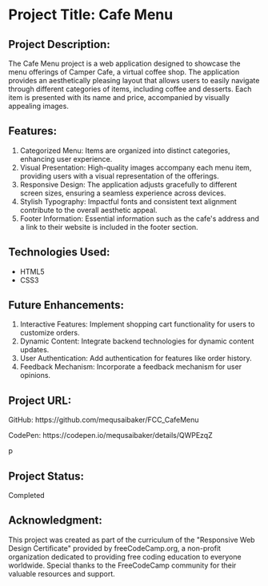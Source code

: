 <h1>Project Title: Cafe Menu</h1>
        
<h2>Project Description:</h2>
<p>
            The Cafe Menu project is a web application designed to showcase the menu offerings of Camper Cafe, a virtual coffee shop. The application provides an aesthetically pleasing layout that allows users to easily navigate through different categories of items, including coffee and desserts. Each item is presented with its name and price, accompanied by visually appealing images.
</p>
        
<h2>Features:</h2>
<ol>
<li>Categorized Menu: Items are organized into distinct categories, enhancing user experience.</li>
 <li>Visual Presentation: High-quality images accompany each menu item, providing users with a visual representation of the offerings.</li>
<li>Responsive Design: The application adjusts gracefully to different screen sizes, ensuring a seamless experience across devices.</li>
<li>Stylish Typography: Impactful fonts and consistent text alignment contribute to the overall aesthetic appeal.</li>
<li>Footer Information: Essential information such as the cafe's address and a link to their website is included in the footer section.</li>
</ol>
        
<h2>Technologies Used:</h2>
<ul>
 <li>HTML5</li>
 <li>CSS3</li>
</ul>
        
<h2>Future Enhancements:</h2>
<ol>
 <li>Interactive Features: Implement shopping cart functionality for users to customize orders.</li>
<li>Dynamic Content: Integrate backend technologies for dynamic content updates.</li>
<li>User Authentication: Add authentication for features like order history.</li>
<li>Feedback Mechanism: Incorporate a feedback mechanism for user opinions.</li>
</ol>

  <h2>Project URL:</h2>
  <p>GitHub: https://github.com/mequsaibaker/FCC_CafeMenu</p>
  <p>CodePen: https://codepen.io/mequsaibaker/details/QWPEzqZ</p>p
        
<h2>Project Status:</h2>
<p>
            Completed
</p>
        
<h2>Acknowledgment:</h2>
<p>
            This project was created as part of the curriculum of the "Responsive Web Design Certificate" provided by freeCodeCamp.org, a non-profit organization dedicated to providing free coding education to everyone worldwide. Special thanks to the FreeCodeCamp community for their valuable resources and support.
</p> 
